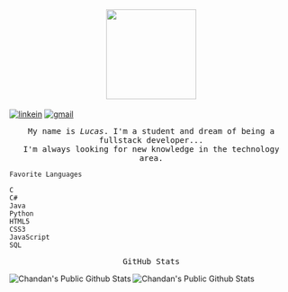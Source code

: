 <div align="center">

## <img src="https://www.animatedimages.org/data/media/707/animated-welcome-image-0167.gif" width="160px" />
 
 </div>
<div align="left">
 
[![linkein](https://img.shields.io/badge/-LinkedIn-blue?style=flat-square&logo=Linkedin&logoColor=white&link=https:https://www.linkedin.com/in/lucas-bedin-marchi-56545a201/)](https://www.linkedin.com/in/lucas-bedin-marchi-56545a201/) [![gmail](https://img.shields.io/badge/-Gmail-c14438?style=flat-square&logo=Gmail&logoColor=white&link=mailto:lucasmarchi20@gmail.com)](mailto:lucasmarchi20@gmail.com)
  
</div>
<p align="center" >
  <samp>
    My name is <em>Lucas</em>. I'm a student and dream of being a fullstack developer... 
  <br/> I'm always looking for new knowledge in the technology area.
  </samp>
</p>

<!--START_SECTION:waka-->
```text
Favorite Languages

C
C#
Java
Python
HTML5
CSS3
JavaScript
SQL
```
<!--END_SECTION:waka-->

<p align="center" >
  <samp>
    GitHub Stats
  </samp>
</p>
<img align="left" src="https://github-readme-stats.vercel.app/api?username=lucas-marchi&show_icons=true&title_color=fff&icon_color=6565fc&text_color=9f9f9f&bg_color=151515" alt="Chandan's Public Github Stats">
<img  float="right" src="https://github-readme-stats.vercel.app/api/top-langs/?username=lucas-marchi&theme=show_icons=true&title_color=fff&icon_color=109eff&text_color=9f9f9f&bg_color=151515" alt="Chandan's Public Github Stats">
</p>
